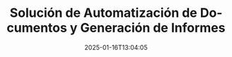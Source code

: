---
############################# Static ############################
layout: "family"
date:  2025-01-16T13:04:05
draft: false

product: "Assembly"
product_tag: "assembly"

lang: es

############################# Head ############################
head_title: "APIs de .NET, Java, Node.js y Aplicaciones de Documentos en Línea de GroupDocs"
head_description: "Obtén una solución integral de automatización de documentos e informes para aplicaciones .NET, Java y Node.js. Genera todos los documentos comunes a partir de plantillas y datos personalizados."

############################# Header ############################
title: "Solución de Automatización de Documentos y Generación de Informes"
description:  |
  Crea informes detallados usando plantillas y fuentes de datos con nuestras aplicaciones y APIs multiplataforma.

  Genera informes en formatos como Word, Excel, Presentaciones y muchos más utilizando plantillas con marcado flexible.

  Puebla gráficos, códigos de barras, tablas y otros elementos con datos de fuentes como JSON, XML, CSV, etc.

############################# Supported Platforms ###############################
supported_platforms:
  enable: true
  head_title: "Elige tu plataforma"
  title: "Independencia de plataforma"
  description: "GroupDocs.Assembly es compatible con los siguientes sistemas operativos y marcos:"
  details_link_title: "Aprende más"

  items:
    # items loop
    - title: ".NET"
      description: GroupDocs.Assembly .NET 
      color: "blue"
      tag: "net"
      link: "/assembly/net/"
      features_link: "https://docs.groupdocs.com/assembly/net/system-requirements/"
      features:
          # features loop
          - rows: "3"
            content: |
                    .NET Framework 2.0 or higher <br> Mono Framework 1.2 or higher
      
          # features loop
          - rows: "4"
            content: |
                    Windows Desktop <br> Windows Server <br> Microsoft Azure <br> Linux
      
          # features loop
          - rows: "3"
            content: |
                    Microsoft Visual Studio <br> Xamarin.Android <br> MonoDevelop
      
          # features loop
          - rows: "1"
            content: |
                    50+ file formats
      

    # items loop
    - title: "Java"
      description: GroupDocs.Assembly Java
      color: "red"
      tag: "java"
      link: "/assembly/java/"
      features_link: "https://docs.groupdocs.com/assembly/java/system-requirements/"
      features:
          # features loop
          - rows: "3"
            content: |
                    Java 7 (1.7) or higher
      
          # features loop
          - rows: "4"
            content: |
                    Windows Desktop <br> Windows Server <br> Linux <br> Mac OS
      
          # features loop
          - rows: "3"
            content: |
                   NetBeans <br> IntelliJ IDEA <br> Eclipse 
      
          # features loop
          - rows: "1"
            content: |
                    50+ file formats

    # items loop
    - title: "Node.js"
      description: GroupDocs.Assembly "Node.js
      color: "green"
      tag: "nodejs-java"
      link: "/assembly/nodejs-java/"
      features_link: "https://docs.groupdocs.com/assembly/nodejs-java/system-requirements/"
      features:
          # features loop
          - rows: "3"
            content: |
                    Node.js 16+ and J2SE 8.0 (1.8)+
      
          # features loop
          - rows: "4"
            content: |
                    Windows <br> Linux <br> Mac OS
      
          # features loop
          - rows: "3"
            content: |
                    Atom <br> Visual Studio Code <br> Cualquier otro editor de texto
      
          # features loop
          - rows: "1"
            content: |
                    50+ file formats


############################# Features ###############################
features:
  enable: true
  title: "Características clave de GroupDocs.Assembly"
  description: "Esta solución te ayuda a crear informes en formatos de documentos populares, automáticamente llenos de tus datos empresariales. Automatiza tus tareas de generación de documentos."

  items:
    # items loop
    - icon: "additional"
      title: "Poblar plantillas con datos"
      content: "Rellena informes usando datos de fuentes soportadas."

    # items loop
    - icon: "manipulate"
      title: "Marcado flexible"
      content: "Agrega datos a documentos de manera personalizable."

    # items loop
    - icon: "structure"
      title: "Características nativas de documentos"
      content: "Muestra datos usando tablas, gráficos y códigos de barras."

    # items loop
    - icon: "merge"
      title: "Todos los formatos populares"
      content: "Soporta todos los formatos de documentos comúnmente utilizados."

############################# Code samples ############################
code_samples:
  enable: true
  title: "Generar informes bien personalizados"
  description: "Ejemplos de código de GroupDocs.Assembly"
  items:
    # code sample loop
    - title: "Usando Códigos de Barras Generados"
      content: |
       GroupDocs.Assembly permite el marcado de códigos de barras en plantillas de informes. Al crear un informe, se genera un código de barras basado en el marcado y datos proporcionados. Especifica la ruta a la plantilla que contiene el texto, objetos de datos y marcado. También, especifica la fuente de datos para llenar el código de barras con contenido.
      samples:
        - language: "C#"
          color: "blue"
          content: |
            ```csharp {style=abap}   
            // Crea una instancia de la clase DocumentAssembler
            DocumentAssembler assembler = new DocumentAssembler();

            //Especifica la ruta a la plantilla
            var tmp_path = "barcode_template.docx";

            //Especifica la ruta para el documento resultante
            var res_path = "result.docx";

            //Crea una instancia de la fuente de datos
            var data = new DataSourceInfo(DataLayer.GetCustomerData(), "customer");

            //Llama a AssembleDocument para generar el informe
            assembler.AssembleDocument(tmp_path, res_path, data);

            ```
        - language: "Java"
          color: "red"
          content: |
            ```java {style=abap}   
            // Crea una instancia de la clase DocumentAssembler
            DocumentAssembler assembler = new DocumentAssembler();
            
            //Especifica la ruta a la plantilla
            String tmp_path = "barcode_template.docx";

            //Especifica la ruta para el documento resultante
            String res_path = "result.docx";

            //Crea una instancia de la fuente de datos
            DataSourceInfo data = new DataSourceInfo(new DataStorage(), null);

            // Llama a AssembleDocument para generar el informe
            assembler.assembleDocument(tmp_path, res_path, data);

            ```
        - language: "TypeScript"
          color: "green"
          content: |
            ```javascript {style=abap}   
            const assemblyLib = require('@groupdocs/groupdocs.assembly');

            // Crea una instancia de la clase DocumentAssembler
            const assembler = new assemblyLib.DocumentAssembler();
            
            //Especifica la ruta a la plantilla
            const tmp_path = "barcode_template.docx";

            //Especifica la ruta para el documento resultante
            const res_path = "result.docx";

            //Crea una instancia de la fuente de datos
            const data = new assemblyLib.DataSourceInfo(new assemblyLib.DataStorage(), null);

            // Llama a AssembleDocument para generar el informe
            assembler.assembleDocument(tmp_path, res_path, data);

            ```


############################# Supported Formats ###############################
formats:
  enable: true
  title: "Soporta más de 50 formatos de archivo"
  description: "GroupDocs.Assembly trabaja con casi todos los formatos de archivo populares."

############################# Metrics ###############################
metrics:
  enable: true
  title: "Estadísticas de nuestro producto"
  description: "Explora las métricas del producto para obtener información sobre nuestro progreso, impacto y crecimiento."

  items:
    # items loop
    - number: "50+"
      title: "Formatos Soportados"
      content: "Soportamos más de 50 de los formatos de documentos más utilizados."

    # items loop
    - number: "650k"
      title: "Descargas de NuGet"
      content: "GroupDocs.Assembly para .NET es una biblioteca popular con más de 650,000 descargas en NuGet."

    # items loop
    - number: "18k"
      title: "Descargas de Maven"
      content: "Los desarrolladores de Java han descargado GroupDocs.Assembly en Maven más de 18,000 veces."

    # items loop
    - number: "150+"
      title: "Clientes Satisfechos"
      content: "Nuestros productos son confiables por desarrolladores individuales y empresas líderes en todo el mundo para crear soluciones innovadoras."


############################# Customers ###############################
customers:
  enable: true
  title: "Nuestros Clientes Satisfechos"
  description: "Las bibliotecas de GroupDocs son utilizadas por algunas de las marcas más renombradas y respetadas en todo el mundo."

  items:
    # items loop
    - title: "BenQ Corporation"
      logo: "benq"
      
    # items loop
    - title: "Nasdaq Stock Market"
      logo: "nasdaq"
      
    # items loop
    - title: "AT&T Inc."
      logo: "att"
      
    # items loop
    - title: "Customer logo AstraZeneca"
      logo: "astrazeneca"
      
    # items loop
    - title: "Central Bank of Argentina"
      logo: "argentinacentralbank"
      
    # items loop
    - title: "Roche Holding AG"
      logo: "roche"
      
    # items loop
    - title: "Capita"
      logo: "capita"
      
    # items loop
    - title: "Axa S.A."
      logo: "axa"
      
    # items loop
    - title: "Instructure Inc."
      logo: "instructure"
      
    # items loop
    - title: "Wipro"
      logo: "wipro"


############################# Actions ###############################
actions:
  enable: true
  title: "¿Listo para Comenzar?"
  description: "Prueba las características de GroupDocs.Assembly gratis en tu plataforma."

  items:
    # items loop
    - title: ".NET"
      color: "blue"
      link: "/assembly/net/"

    # items loop
    - title: "Java"
      color: "red"
      link: "/assembly/java/"

    # items loop
    - title: "Node.js via Java"
      color: "green"
      link: "/assembly/nodejs-java/"

############################# FAQ ###############################
faq:
  enable: true
  title: "Preguntas Frecuentes"
  description: "Explora nuestras Preguntas Frecuentes."

  items:
    # items loop
    - question: "¿Requiere GroupDocs.Assembly alguna biblioteca externa para la composición de documentos?"
      answer: "No, GroupDocs.Assembly funciona de forma independiente y no requiere bibliotecas de terceros como Adobe Acrobat o Microsoft Office."

    # items loop
    - question: "¿Puedo probar las características de GroupDocs.Assembly antes de comprarlo?"
      answer: "¡Sí, puedes! GroupDocs.Assembly ofrece una prueba gratuita. Instálalo y explora sus características. La versión de prueba agrega 'etiquetas de prueba' a tus documentos y solo procesa las primeras 3 páginas. Para la experiencia completa, obtén una licencia temporal gratuita de 30 días para acceder a todas las funciones. Más detalles están disponibles en [licencia temporal](https://purchase.groupdocs.com/temporary-license/)."

    # items loop
    - question: "¿Qué tipos de licencias están disponibles?"
      answer: "¿Buscas una licencia para GroupDocs.Assembly? Ofrecemos una variedad de opciones para satisfacer tus necesidades. Elige según el tamaño de tu equipo, la ubicación de implementación (oficina única o remota) y si necesitas compartir el SDK/API con clientes para distribución. Alternativamente, elige una licencia de uso mensual con planes de pago por uso, pagando solo por lo que utilizas. Encuentra la mejor opción para ti en [precios](https://purchase.groupdocs.com/pricing/assembly/net/)."

############################# Cloud Links ###############################
cloud_links:
  enable: true
  title: "APIs de Bajo Código de GroupDocs.Assembly"
  description: "Genera documentos usando tu aplicación a través de nuestra API REST basada en la nube."
  
  items:
    # items loop
    - title: "GroupDocs.Assembly Cloud for cURL"
      content: "Utiliza la API RESTful cURL para agregar datos a Word, Excel, PowerPoint y muchas otras plantillas."
      icon: "groupdocs_assembly-for-curl"
      link: "https://products.groupdocs.cloud/assembly/curl"

    # items loop
    - title: "GroupDocs.Assembly Cloud for .NET"
      content: "Mejora tus aplicaciones .NET generando informes a través del SDK en la Nube. Muestra datos empresariales en tu formato personalizado."
      icon: "groupdocs_assembly-for-net"
      link: "https://products.groupdocs.cloud/assembly/net"

    # items loop
    - title: "GroupDocs.Assembly Cloud for Java"
      content: "El SDK de GroupDocs.Assembly ofrece diferentes opciones para aplicaciones Java para generar varios tipos de documentos."
      icon: "groupdocs_assembly-for-java"
      link: "https://products.groupdocs.cloud/assembly/java"

############################# App links ###############################
app_links:
  enable: true
  title: "Aplicaciones Web de GroupDocs.Assembly"
  description: "GroupDocs.Assembly ofrece una aplicación web gratuita para generar documentos. Puedes procesar más de 50 formatos de archivo populares directamente en tu navegador, GRATIS."

  items:
    # items loop
    - title: "GroupDocs.Assembly Total"
      content: "Genera informes en Excel, Word, PowerPoint y muchos otros tipos de archivos directamente desde tu navegador web."
      icon: "groupdocs_watermark-app"
      link: "https://products.groupdocs.app/assembly/total"

    # items loop
    - title: "GroupDocs.Assembly Word"
      content: "Crea documentos de Microsoft Word a partir de plantillas y fuentes de datos."
      icon: "groupdocs_words-app"
      link: "https://products.groupdocs.app/assembly/docx"

    # items loop
    - title: "GroupDocs.Assembly Excel"
      content: "Sube una plantilla y una fuente de datos para generar informes de Excel gratis."
      icon: "groupdocs_pdf-app"
      link: "https://products.groupdocs.app/assembly/xlsx"


      


---